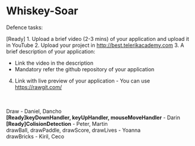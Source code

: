 # Whiskey-Soar

Defence tasks:

[Ready] 1. Upload a brief video (2-3 mins) of your application and upload it in YouTube
2. Upload your project in http://best.telerikacademy.com
3. A brief description of your application:
  - Link the video in the description
  - Mandatory refer the github repository of your application
4. Link with live preview of your application - You can use https://rawgit.com/
<br>
<br>
Draw - Daniel, Dancho <br>
<strong>[Ready]keyDownHandler, keyUpHandler, mouseMoveHandler</strong> - Darin
<br>
<strong>[Ready]ColisionDetection</strong> - Peter, Martin
<br>
drawBall, drawPaddle, drawScore, drawLives - Yoanna
<br>
drawBricks - Kiril, Ceco<br>
